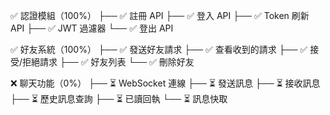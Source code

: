 ✅ 認證模組（100%）
├── ✅ 註冊 API
├── ✅ 登入 API
├── ✅ Token 刷新 API
├── ✅ JWT 過濾器
└── ✅ 登出 API

✅ 好友系統（100%）
├── ✅ 發送好友請求
├── ✅ 查看收到的請求
├── ✅ 接受/拒絕請求
├── ✅ 好友列表
└── ✅ 刪除好友

❌ 聊天功能（0%）
├── ⏳ WebSocket 連線
├── ⏳ 發送訊息
├── ⏳ 接收訊息
├── ⏳ 歷史訊息查詢
├── ⏳ 已讀回執
└── ⏳ 訊息快取